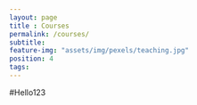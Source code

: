```yaml
---
layout: page
title : Courses
permalink: /courses/
subtitle:
feature-img: "assets/img/pexels/teaching.jpg"
position: 4
tags:
---
```


#Hello123
